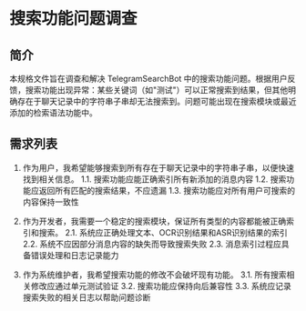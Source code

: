 # 搜索功能问题调查

## 简介

本规格文件旨在调查和解决 TelegramSearchBot 中的搜索功能问题。根据用户反馈，搜索功能出现异常：某些关键词（如"测试"）可以正常搜索到结果，但其他明确存在于聊天记录中的字符串子串却无法搜索到。问题可能出现在搜索模块或最近添加的检索语法功能中。

## 需求列表

1. 作为用户，我希望能够搜索到所有存在于聊天记录中的字符串子串，以便快速找到相关信息。
   1.1. 搜索功能应能正确索引所有新添加的消息内容
   1.2. 搜索功能应返回所有匹配的搜索结果，不应遗漏
   1.3. 搜索功能应对所有用户可搜索的内容保持一致性

2. 作为开发者，我需要一个稳定的搜索模块，保证所有类型的内容都能被正确索引和搜索。
   2.1. 系统应正确处理文本、OCR识别结果和ASR识别结果的索引
   2.2. 系统不应因部分消息内容的缺失而导致搜索失败
   2.3. 消息索引过程应具备错误处理和日志记录能力

3. 作为系统维护者，我希望搜索功能的修改不会破坏现有功能。
   3.1. 所有搜索相关修改应通过单元测试验证
   3.2. 搜索功能应保持向后兼容性
   3.3. 系统应记录搜索失败的相关日志以帮助问题诊断